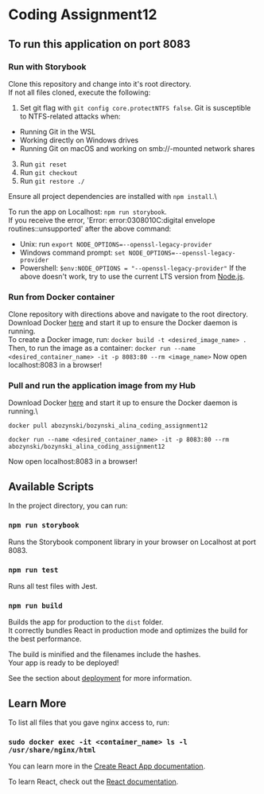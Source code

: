 # Coding Assignment12

## To run this application on port 8083
### Run with Storybook
Clone this repository and change into it's root directory.\
If not all files cloned, execute the following:
1. Set git flag with `git config core.protectNTFS false`.
Git is susceptible to NTFS-related attacks when:
* Running Git in the WSL
* Working directly on Windows drives
* Running Git on macOS and working on smb://-mounted network shares
3. Run `git reset`
4. Run `git checkout`
5. Run `git restore ./`

Ensure all project dependencies are installed with `npm install`.\

To run the app on Localhost: `npm run storybook`.\
If you receive the error, 'Error: error:0308010C:digital envelope routines::unsupported' after the above command:
* Unix: run `export NODE_OPTIONS=--openssl-legacy-provider`
* Windows command prompt: `set NODE_OPTIONS=--openssl-legacy-provider`
* Powershell: `$env:NODE_OPTIONS = "--openssl-legacy-provider"`
If the above doesn't work, try to use the current LTS version from [Node.js](https://nodejs.org/en/download/releases).

### Run from Docker container 
Clone repository with directions above and navigate to the root directory.\
Download Docker [here](https://www.docker.com/) and start it up to ensure the Docker daemon is running.\
To create a Docker image, run: `docker build -t <desired_image_name> .`
Then, to run the image as a container: `docker run --name <desired_container_name> -it -p 8083:80 --rm <image_name>`
Now open localhost:8083 in a browser!

### Pull and run the application image from my Hub
Download Docker [here](https://www.docker.com/) and start it up to ensure the Docker daemon is running.\
```
docker pull abozynski/bozynski_alina_coding_assignment12
```
```
docker run --name <desired_container_name> -it -p 8083:80 --rm abozynski/bozynski_alina_coding_assignment12
```
Now open localhost:8083 in a browser!

## Available Scripts

In the project directory, you can run:

### `npm run storybook`

Runs the Storybook component library in your browser on Localhost at port 8083.

### `npm run test`

Runs all test files with Jest.

### `npm run build`

Builds the app for production to the `dist` folder.\
It correctly bundles React in production mode and optimizes the build for the best performance.

The build is minified and the filenames include the hashes.\
Your app is ready to be deployed!

See the section about [deployment](https://facebook.github.io/create-react-app/docs/deployment) for more information.

## Learn More

To list all files that you gave nginx access to, run:
### `sudo docker exec -it <container_name> ls -l /usr/share/nginx/html`

You can learn more in the [Create React App documentation](https://facebook.github.io/create-react-app/docs/getting-started).

To learn React, check out the [React documentation](https://reactjs.org/).
